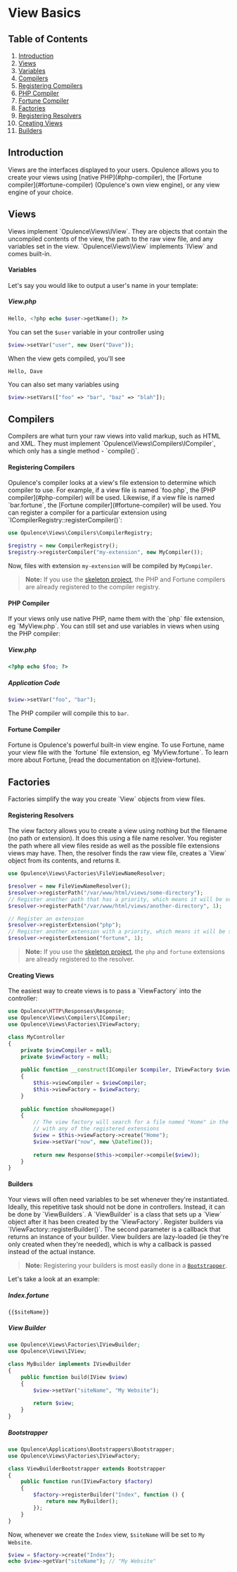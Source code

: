 # View Basics

## Table of Contents
1. [Introduction](#introduction)
2. [Views](#views)
  1. [Variables](#variables)
3. [Compilers](#compilers)
  1. [Registering Compilers](#registering-compilers)
  2. [PHP Compiler](#php-compiler)
  3. [Fortune Compiler](#fortune-compiler)
4. [Factories](#factories)
  1. [Registering Resolvers](#registering-resolvers)
  2. [Creating Views](#creating-views)
  3. [Builders](#builders)
  
<h2 id="introduction">Introduction</h2>
Views are the interfaces displayed to your users.  Opulence allows you to create your views using [native PHP](#php-compiler), the [Fortune compiler](#fortune-compiler) (Opulence's own view engine), or any view engine of your choice.

<h2 id="views">Views</h2>
Views implement `Opulence\Views\IView`.  They are objects that contain the uncompiled contents of the view, the path to the raw view file, and any variables set in the view.  `Opulence\Views\View` implements `IView` and comes built-in.

<h4 id="variables">Variables</h4>
Let's say you would like to output a user's name in your template:

##### View.php
```php
Hello, <?php echo $user->getName(); ?>
```

You can set the `$user` variable in your controller using

```php
$view->setVar("user", new User("Dave"));
```

When the view gets compiled, you'll see
 
```
Hello, Dave
```

You can also set many variables using 

```php
$view->setVars(["foo" => "bar", "baz" => "blah"]);
```

<h2 id="compilers">Compilers</h2>
Compilers are what turn your raw views into valid markup, such as HTML and XML.  They must implement `Opulence\Views\Compilers\ICompiler`, which only has a single method - `compile()`.

<h4 id="registering-compilers">Registering Compilers</h4>
Opulence's compiler looks at a view's file extension to determine which compiler to use.  For example, if a view file is named `foo.php`, the [PHP compiler](#php-compiler) will be used.  Likewise, if a view file is named `bar.fortune`, the [Fortune compiler](#fortune-compiler) will be used.  You can register a compiler for a particular extension using `ICompilerRegistry::registerCompiler()`:

```php
use Opulence\Views\Compilers\CompilerRegistry;

$registry = new CompilerRegistry();
$registry->registerCompiler("my-extension", new MyCompiler());
```

Now, files with extension `my-extension` will be compiled by `MyCompiler`.

> **Note:** If you use the <a href="https://github.com/opulencephp/Project" target="_blank">skeleton project</a>, the PHP and Fortune compilers are already registered to the compiler registry.

<h4 id="php-compiler">PHP Compiler</h4>
If your views only use native PHP, name them with the `php` file extension, eg `MyView.php`.  You can still set and use variables in views when using the PHP compiler:

##### View.php
```php
<?php echo $foo; ?>
```

##### Application Code
```php
$view->setVar("foo", "bar");
```

The PHP compiler will compile this to `bar`.

<h4 id="fortune-compiler">Fortune Compiler</h4>
Fortune is Opulence's powerful built-in view engine.  To use Fortune, name your view file with the `fortune` file extension, eg `MyView.fortune`.  To learn more about Fortune, [read the documentation on it](view-fortune).

<h2 id="factories">Factories</h2>
Factories simplify the way you create `View` objects from view files.

<h4 id="registering-resolvers">Registering Resolvers</h4>
The view factory allows you to create a view using nothing but the filename (no path or extension).  It does this using a file name resolver.  You register the path where all view files reside as well as the possible file extensions views may have.  Then, the resolver finds the raw view file, creates a `View` object from its contents, and returns it.

```php
use Opulence\Views\Factories\FileViewNameResolver;

$resolver = new FileViewNameResolver();
$resolver->registerPath("/var/www/html/views/some-directory");
// Register another path that has a priority, which means it will be searched first
$resolver->registerPath("/var/www/html/views/another-directory", 1);

// Register an extension
$resolver->registerExtension("php");
// Register another extension with a priority, which means it will be searched for first
$resolver->registerExtension("fortune", 1);
```
 
> **Note:** If you use the <a href="https://github.com/opulencephp/Project" target="_blank">skeleton project</a>, the `php` and `fortune` extensions are already registered to the resolver.
 
<h4 id="creating-views">Creating Views</h4>
The easiest way to create views is to pass a `ViewFactory` into the controller:

```php
use Opulence\HTTP\Responses\Response;
use Opulence\Views\Compilers\ICompiler;
use Opulence\Views\Factories\IViewFactory;

class MyController
{
    private $viewCompiler = null;
    private $viewFactory = null;
    
    public function __construct(ICompiler $compiler, IViewFactory $viewFactory)
    {
        $this->viewCompiler = $viewCompiler;
        $this->viewFactory = $viewFactory;
    }
    
    public function showHomepage()
    {
        // The view factory will search for a file named "Home" in the registered paths
        // with any of the registered extensions
        $view = $this->viewFactory->create("Home");
        $view->setVar("now", new \DateTime());
        
        return new Response($this->compiler->compile($view));
    }
}
```
 
<h4 id="builders">Builders</h4>
Your views will often need variables to be set whenever they're instantiated.  Ideally, this repetitive task should not be done in controllers.  Instead, it can be done by `ViewBuilders`.  A `ViewBuilder` is a class that sets up a `View` object after it has been created by the `ViewFactory`.  Register builders via `IViewFactory::registerBuilder()`.  The second parameter is a callback that returns an instance of your builder.  View builders are lazy-loaded (ie they're only created when they're needed), which is why a callback is passed instead of the actual instance.  

> **Note:** Registering your builders is most easily done in a [`Bootstrapper`](bootstrappers).

Let's take a look at an example:

##### Index.fortune

```
{{$siteName}}
```

##### View Builder
```php
use Opulence\Views\Factories\IViewBuilder;
use Opulence\Views\IView;

class MyBuilder implements IViewBuilder
{
    public function build(IView $view)
    {
        $view->setVar("siteName", "My Website");
        
        return $view;
    }
}
```

##### Bootstrapper
```php
use Opulence\Applications\Bootstrappers\Bootstrapper;
use Opulence\Views\Factories\IViewFactory;

class ViewBuilderBootstrapper extends Bootstrapper
{
    public function run(IViewFactory $factory)
    {
        $factory->registerBuilder("Index", function () {
            return new MyBuilder();
        });
    }
}
```

Now, whenever we create the `Index` view, `$siteName` will be set to `My Website`.
```php
$view = $factory->create("Index");
echo $view->getVar("siteName"); // "My Website"
```